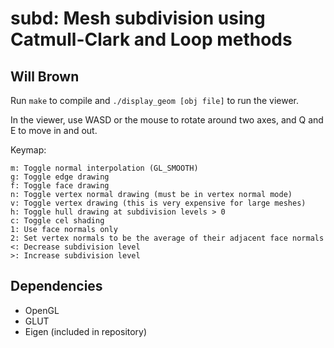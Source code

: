 subd: Mesh subdivision using Catmull-Clark and Loop methods
=======
Will Brown
---

Run `make` to compile and `./display_geom [obj file]` to run the viewer.

In the viewer, use WASD or the mouse to rotate around two axes, and Q and E to
move in and out.

Keymap:

    m: Toggle normal interpolation (GL_SMOOTH)
    g: Toggle edge drawing
    f: Toggle face drawing
    n: Toggle vertex normal drawing (must be in vertex normal mode)
    v: Toggle vertex drawing (this is very expensive for large meshes)
    h: Toggle hull drawing at subdivision levels > 0
    c: Toggle cel shading
    1: Use face normals only
    2: Set vertex normals to be the average of their adjacent face normals
    <: Decrease subdivision level
    >: Increase subdivision level

Dependencies
---
* OpenGL
* GLUT
* Eigen (included in repository)
